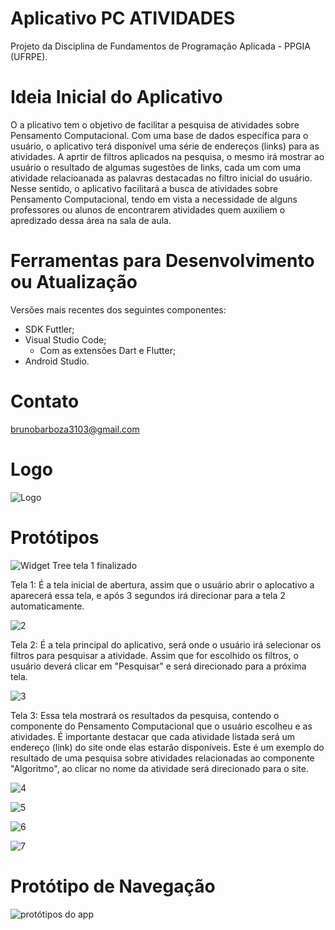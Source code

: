 # Aplicativo PC ATIVIDADES
Projeto da Disciplina de Fundamentos de Programação Aplicada - PPGIA (UFRPE).

# Ideia Inicial do Aplicativo
O a plicativo tem o objetivo de facilitar a pesquisa de atividades sobre Pensamento Computacional. Com uma base de dados específica para o usuário, o aplicativo terá disponível uma série de endereços (links) para as atividades. A aprtir de filtros aplicados na pesquisa, o mesmo irá mostrar ao usuário o resultado de algumas sugestões de links, cada um com uma atividade relacioanada as palavras destacadas no filtro inicial do usuário. Nesse sentido, o aplicativo facilitará a busca de atividades sobre Pensamento Computacional, tendo em vista a necessidade de alguns professores ou alunos de encontrarem atividades quem auxiliem o apredizado dessa área na sala de aula. 

# Ferramentas para Desenvolvimento ou Atualização
Versões mais recentes dos seguintes componentes:
- SDK Futtler;
- Visual Studio Code;
    - Com as extensões Dart e Flutter;
- Android Studio.

# Contato
brunobarboza3103@gmail.com

# Logo

![Logo](https://user-images.githubusercontent.com/48653938/114325745-120fc880-9b08-11eb-8974-e0a137c2e021.png)

# Protótipos

![Widget Tree tela 1 finalizado](https://user-images.githubusercontent.com/48653938/116483262-202a4c80-a85d-11eb-814c-7cd121fbfe89.png)

Tela 1: É a tela inicial de abertura, assim que o usuário abrir o aplocativo a aparecerá essa tela, e após 3 segundos irá direcionar para a tela 2 automaticamente.

![2](https://user-images.githubusercontent.com/48653938/114316208-f7722b00-9ad8-11eb-9b7e-dd5915f7b190.png)

Tela 2: É a tela principal do aplicativo, será onde o usuário irá selecionar os filtros para pesquisar a atividade. Assim que for escolhido os filtros, o usuário deverá clicar em "Pesquisar" e será direcionado para a próxima tela.

![3](https://user-images.githubusercontent.com/48653938/114316225-0527b080-9ad9-11eb-8923-0798bf49e668.png)

Tela 3: Essa tela mostrará os resultados da pesquisa, contendo o componente do Pensamento Computacional que o usuário escolheu e as atividades. É importante destacar que cada atividade listada será um endereço (link) do site onde elas estarão disponíveis. Este é um exemplo do resultado de uma pesquisa sobre atividades relacionadas ao componente "Algoritmo", ao clicar no nome da atividade será direcionado para o site.

![4](https://user-images.githubusercontent.com/48653938/114316231-0b1d9180-9ad9-11eb-9433-b9568a860970.png)

![5](https://user-images.githubusercontent.com/48653938/114316238-140e6300-9ad9-11eb-876d-10c0ebbfe728.png)

![6](https://user-images.githubusercontent.com/48653938/114316242-1a9cda80-9ad9-11eb-824d-b50437941ca8.png)

![7](https://user-images.githubusercontent.com/48653938/114316256-225c7f00-9ad9-11eb-812f-271776f57304.png)

# Protótipo de Navegação

![protótipos do app](https://user-images.githubusercontent.com/48653938/116589208-ca07e880-a8f2-11eb-945f-a84047f248fb.png)




